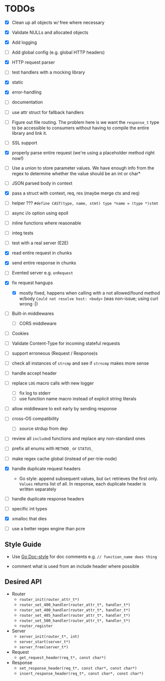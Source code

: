 # TODOs

- [x] Clean up all objects w/ free where necessary
- [x] Validate NULLs and allocated objects
- [x] Add logging
- [ ] Add global config (e.g. global HTTP headers)
- [x] HTTP request parser
- [ ] test handlers with a mocking library
- [x] static
- [x] error-handling
- [ ] documentation
- [ ] use attr struct for fallback handlers
- [ ] Figure out file routing. The problem here is we want the `response_t` type to be accessible to consumers without having to compile the entire library and link it.
- [ ] SSL support
- [x] properly parse entire request (we're using a placeholder method right now!)
- [ ] Use a union to store parameter values. We have enough info from the regex to determine whether the value should be an int or char*
- [ ] JSON parsed body in context
- [x] pass a struct with context, req, res (maybe merge ctx and req)
- [ ] helper ??? `#define CAST(type, name, stmt) type *name = (type *)stmt`
- [ ] async i/o option using epoll
- [ ] inline functions where reasonable
- [ ] integ tests
- [ ] test with a real server (E2E)
- [x] read entire request in chunks
- [x] send entire response in chunks
- [ ] Evented server e.g. `onRequest`
- [x] fix request hangups
  - [x] mostly fixed, happens when calling with a not allowed/found method w/body `Could not resolve host: <body>` (was non-issue; using curl wrong :|)
- [ ] Built-in middlewares
  - [ ] CORS middleware
- [ ] Cookies
- [ ] Validate Content-Type for incoming stateful requests
- [ ] support erroneous (Request / Response)s
- [ ] check all instances of `strcmp` and see if `strncmp` makes more sense
- [ ] handle accept header
- [ ] replace `LOG` macro calls with new logger
  - [ ] fix log to stderr
  - [ ] use function name macro instead of explicit string literals
- [ ] allow middleware to exit early by sending response
- [ ] cross-OS compatibility
  - [ ] source strdup from dep
- [ ] review all `include`d functions and replace any non-standard ones
- [ ] prefix all enums with `METHOD_` or `STATUS_`
- [ ] make regex cache global (instead of per-trie-node)
- [x] handle duplicate request headers
  - Go style: append subsequent values, but `Get` retrieves the first only. `Values` returns list of all. In response, each duplicate header is written separately
- [ ] handle duplicate response headers
- [ ] specific int types
- [x] xmalloc that dies
- [ ] use a better regex engine than pcre


## Style Guide
- Use [Go Doc-style](https://tip.golang.org/doc/comment) for doc  comments e.g. `// function_name does thing`

- comment what is used from an include header where possible


## Desired API
- Router
  - `router_init(router_attr_t*)`
  - `router_set_400_handler(router_attr_t*, handler_t*)`
  - `router_set_400_handler(router_attr_t*, handler_t*)`
  - `router_set_405_handler(router_attr_t*, handler_t*)`
  - `router_set_500_handler(router_attr_t*, handler_t*)`
  - `router_register`
- Server
  - `server_init(router_t*, int)`
  - `server_start(server_t*)`
  - `server_free(server_t*)`
- Request
  - `get_request_header(req_t*, const char*)`
- Response
  - `set_response_header(req_t*, const char*, const char*)`
  - `insert_response_header(req_t*, const char*, const char*)`
